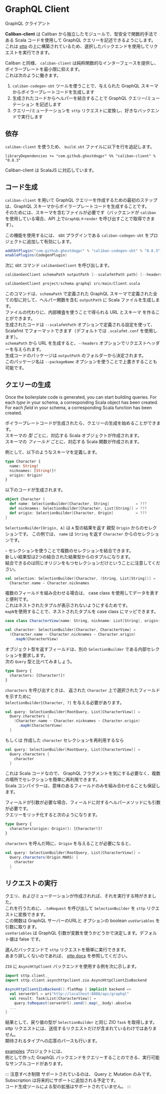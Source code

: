# GraphQL Client
GraphQL クライアント

**Caliban-client** は Caliban から独立したモジュールで、型安全で関数的手法である Scala コードを使用して GraphQL クエリーを記述できるようにします。
これは [sttp](https://github.com/softwaremill/sttp) の上に構築されているため、選択したバックエンドを使用してリクエストを実行できます。

Caliban と同様、 `caliban-client` は純粋関数的なインターフェースを提供し、ボイラープレートを最小限に抑えます。  
これは次のように働きます。  
1. `caliban-codegen-sbt` ツールを使うことで、与えられた GraphQL スキーマからボイラープレートコードを生成します  
2. 生成されたコードからヘルパーを結合することで GraphQL クエリー/ミューテーション を記述します  
3. クエリー/ミューテーションを `sttp` リクエストに変換し、好きなバックエンドで実行します

## 依存

`caliban-client` を使うため、 `build.sbt` ファイルに以下を行を追記します。  

```
libraryDependencies += "com.github.ghostdogpr" %% "caliban-client" % "0.8.3"
```

Caliban-client は ScalaJS に対応しています。

## コード生成

`caliban-client` を用いて GraphQL クエリーを作成するための最初のステップは、GraphQL スキーマからボイラープレートコードを生成することです。  
そのためには、スキーマを含むファイルが必要です（バックエンドが `caliban` を使用している場合、API 上で`GraphQL＃render` を呼び出すことで取得できます）。

この機能を使用するには、 sbt プラグインである `caliban-codegen-sbt` をプロジェクトに追加して有効にします。  

```scala
addSbtPlugin("com.github.ghostdogpr" % "caliban-codegen-sbt" % "0.8.3")
enablePlugins(CodegenPlugin)
```
次に sbt コマンド `calibanGenClient` を呼び出します。  
```scala
calibanGenClient schemaPath outputPath [--scalafmtPath path] [--headers name:value,name2:value2]

calibanGenClient project/schema.graphql src/main/Client.scala
```

このコマンドは、`schemaPath` で定義された GraphQL スキーマで定義された全ての型に対して、ヘルパー関数を含む `outputPath` に Scala ファイルを生成します。  
ファイルの代わりに、内部検査を使うことで得られる URL とスキーマ を作ることができます。  
生成されたコードは `--scalafmtPath` オプションで定義される設定を使って、 Scalafmt でフォーマットできます（デフォルトでは `.scalafmt.conf` を使用します）。  
`schemaPath` から URL を生成すると、`--headers` オプションでリクエストヘッダーを与えられます。  
生成コードのパッケージは `outputPath` のフォルダーから決定されます。  
このパッケージ名は `--packageName` オプションを使うことで上書きすることも可能です。

## クエリーの生成

Once the boilerplate code is generated, you can start building queries. For each *type* in your schema, a corresponding Scala object has been created. For each *field* in your schema, a corresponding Scala function has been created.

ボイラープレートコードが生成されたら、クエリーの生成を始めることができます。  
スキーマの *型* ごとに、対応する Scala オブジェクトが作成されます。  
スキーマの *フィールド* ごとに、対応する Scala 関数が作成されます。  

例として、以下のようなスキーマを定義します。  
```graphql
type Character {
  name: String!
  nicknames: [String!]!
  origin: Origin!
}
```

以下のコードが生成されます。  
```scala
object Character {
  def name: SelectionBuilder[Character, String]            = ???
  def nicknames: SelectionBuilder[Character, List[String]] = ???
  def origin: SelectionBuilder[Character, Origin]          = ???
}
```

`SelectionBuilder[Origin, A]`  は `A` 型の結果を返す 親型 `Origin` からのセレクションです。 
この例では、 `name` は `String` を返す `Character` からのセレクションです。  

`~` セレクションを使うことで複数のセレクションを結合できます。  
新しい結果型は2つの結合された結果型からのタプルになります。  
結合できるのは同じオリジンをもつセレクションだけということに注意してください。  

```scala
val selection: SelectionBuilder[Character, (String, List[String])] =
  Character.name ~ Character.nicknames
```

複数のフィールドを組み合わせる場合は、 case class を使用してデータを表すと便利です。  
これはネストされたタプルが表示されないようにするためです。  
`mapN`を使用することで、ネストされたタプルを case class にマッピできます。

```scala
case class CharacterView(name: String, nickname: List[String], origin: Origin)

val character: SelectionBuilder[Character, CharacterView] =
  (Character.name ~ Character.nicknames ~ Character.origin)
    .mapN(CharacterView)
```

オブジェクト型を返すフィールドは、別の `SelectionBuilder` である内部セレクションを要求します。  
次の `Query` 型と比べてみましょう。  

```graphql
type Query {
  characters: [Character!]!
}
```
`characters` を呼び出すときは、 返された `Character` 上で選択されたフィールドを示すために  
`SelectionBuilder[Character, ?]` を与える必要があります。  

```scala
val query: SelectionBuilder[RootQuery, List[CharacterView]] =
  Query.characters {
    (Character.name ~ Character.nicknames ~ Character.origin)
      .mapN(CharacterView)
  }
```

もしくは 作成した `character` セレクションを再利用するなら
```scala
val query: SelectionBuilder[RootQuery, List[CharacterView]] =
  Query.characters {
    character
  }
```

これは Scala コードなので、 GraphQL フラグメントを気にする必要なく、複数の場所でセレクションを簡単に再利用できます。  
Scala コンパイラーは、意味のあるフィールドのみを組み合わせることも保証します。

フィールドが引数が必要な場合、フィールドに対するヘルパーメソッドにも引数が必要です。  
クエリーをリッチ化すると次のようになります。  

```graphql
type Query {
  characters(origin: Origin!): [Character!]!
}
```

`characters` を呼んだ時に、`Origin` を与えることが必要になると、
```scala
val query: SelectionBuilder[RootQuery, List[CharacterView]] =
  Query.characters(Origin.MARS) {
    character
  }
```

## リクエストの実行

クエリ、およびミューテーションが作成されれば、それを実行する時がきました。  
これを行うために、`.toRequest` を呼び出して `SelectionBuilder` を `sttp` リクエストに変換できます。  
この関数は GraphQL サーバーのURLと オプションの boolean `useVariables` を引数に取ります。  
`useVariables` は GraphQL 引数が変数を使うかどうかで決定します。デフォルト値は false です。  

選んだバックエンドで `sttp` リクエストを簡単に実行できます。  
あまり詳しくないのであれば、  [sttp docs](https://sttp.readthedocs.io/en/latest/) を参照してください。  

`ZIO` に `AsyncHttpClient` バックエンドを使用する例を次に示します。
```scala
import sttp.client._
import sttp.client.asynchttpclient.zio.AsyncHttpClientZioBackend

AsyncHttpClientZioBackend().flatMap { implicit backend =>
  val serverUrl = uri"http://localhost:8088/api/graphql"
  val result: Task[List[CharacterView]] =
    query.toRequest(serverUrl).send().map(_.body).absolve
  ...
}
```

結果として、戻り値の型が `SelectionBuilder` と同じ ZIO `Task` を取得します。  
sttp リクエストには、送信するリクエストだけが含まれているわけではありません。  
期待されるタイプへの応答のパースも行います。

[examples](https://github.com/ghostdogpr/caliban/tree/master/examples/) プロジェクトには、  
例として作った GraphQL バックエンドをクエリーすることのできる、実行可能なサンプルコードがあります。

::: 注意すべき制限
サポートされているのは、 Query と Mutation のみです。  
Subscription は将来的にサポートに追加される予定です。  
コード生成ツールによる型の拡張はサポートされていません。
:::
